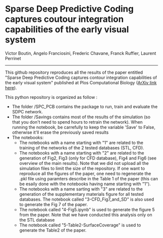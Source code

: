 # Sparse Deep Predictive Coding captures coutour integration capabilities of the early visual system
Victor Boutin, Angelo Franciosini, Frederic Chavane, Franck Ruffier, Laurent Perrinet

---

This github repository reproduces all the results of the paper entitled "Sparse Deep Predictive Coding captures contour integration capabilities of the early visual system" published at Plos Computational Biology ([ArXiv link here](https://arxiv.org/abs/1902.07651)).

This python repository is organized as follow : 
- The folder /SPC_PCB contains the package to run, train and evaluate the SDPC network.
- The folder /Savings contains most of the results of the simulation (so that you don't need to spend hours to retrain the network). When running the notebook, be carrefully to keep the variable 'Save' to False, otherwise it'll erase the previously saved results
- The notebooks:
    - The notebooks with a name starting with "1" are related to the training of the networks of the 2 tested databases (STL, CFD).
    - The notebooks with a name starting with "2" are related to the generation of Fig2, Fig3 (only for CFD database), Fig4 and Fig6 (see overview of the main results). Note that we did not upload all the simulation files to limit the size of the repository. If one want to reproduce all the figures of the paper, one need to regenerate the .pkl file using paramters describe in the Table 1 of the paper (this can be esaily done with the notebooks having name starting with "1").
    - The notebooks with a name sarting with "3" are related to the generation of the supplementary materials figure for all tested databases. The notebook called "3-CFD_Fig7_and_SD" is also used to generate the Fig 7 of the paper.
    - The notebook called "4-Fig5.ipynb" is used to generate the figure 5 from the paper. Note that we have conducted this analysis only on the STL database
    - The notebook called "5-Table2-SurfaceCoverage" is used to generate the Table2 of the paper.

